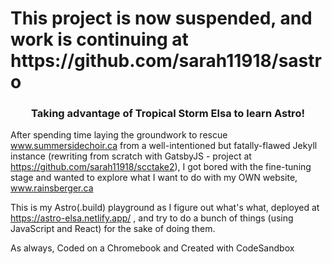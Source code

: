 <h1>This project is now suspended, and work is continuing at https://github.com/sarah11918/sastro</h1>


<h3 align="center">
  Taking advantage of Tropical Storm Elsa to learn Astro!
</h3>

After spending time laying the groundwork to rescue www.summersidechoir.ca from a well-intentioned but fatally-flawed Jekyll instance (rewriting from scratch with GatsbyJS - project at https://github.com/sarah11918/scctake2), I got bored with the fine-tuning stage and wanted to explore what I want to do with my OWN website, www.rainsberger.ca

This is my Astro(.build) playground as I figure out what's what, deployed at https://astro-elsa.netlify.app/ , and try to do a bunch of things (using JavaScript and React) for the sake of doing them.

As always, Coded on a Chromebook and Created with CodeSandbox
